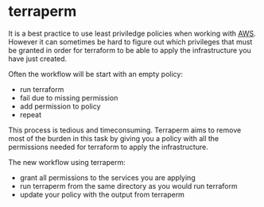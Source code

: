# terraperm

It is a best practice to use least priviledge policies when working with [AWS](https://docs.aws.amazon.com/IAM/latest/UserGuide/best-practices.html#grant-least-privilege). However it can sometimes be hard to figure out which privileges that must be granted in order for terraform to be able to apply the infrastructure you have just created.

Often the workflow will be start with an empty policy:

- run terraform
- fail due to missing permission
- add permission to policy
- repeat

This process is tedious and timeconsuming. Terraperm aims to remove most of the burden in this task by giving you a policy with all the permissions needed for terraform to apply the infrastructure.

The new workflow using terraperm:

- grant all permissions to the services you are applying
- run terraperm from the same directory as you would run terraform
- update your policy with the output from terraperm


